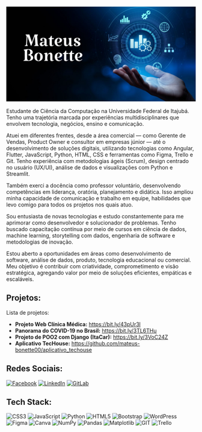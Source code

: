 <p align="center">
  <img src="capa_github.png" >
</p>

Estudante de Ciência da Computação na Universidade Federal de Itajubá. Tenho uma trajetória marcada por experiências multidisciplinares que envolvem tecnologia, negócios, ensino e comunicação.

Atuei em diferentes frentes, desde a área comercial — como Gerente de Vendas, Product Owner e consultor em empresas júnior — até o desenvolvimento de soluções digitais, utilizando tecnologias como Angular, Flutter, JavaScript, Python, HTML, CSS e ferramentas como Figma, Trello e Git. Tenho experiência com metodologias ágeis (Scrum), design centrado no usuário (UX/UI), análise de dados e visualizações com Python e Streamlit.

Também exerci a docência como professor voluntário, desenvolvendo competências em liderança, oratória, planejamento e didática. Isso ampliou minha capacidade de comunicação e trabalho em equipe, habilidades que levo comigo para todos os projetos nos quais atuo.

Sou entusiasta de novas tecnologias e estudo constantemente para me aprimorar como desenvolvedor e solucionador de problemas. Tenho buscado capacitação contínua por meio de cursos em ciência de dados, machine learning, storytelling com dados, engenharia de software e metodologias de inovação.

Estou aberto a oportunidades em áreas como desenvolvimento de software, análise de dados, produto, tecnologia educacional ou comercial. Meu objetivo é contribuir com criatividade, comprometimento e visão estratégica, agregando valor por meio de soluções eficientes, empáticas e escaláveis.

## Projetos:
Lista de projetos:
* **Projeto Web Clínica Médica:** https://bit.ly/43pUr3l 
* **Panorama do COVID-19 no Brasil:** https://bit.ly/3TL6THu
* **Projeto de POO2 com Django (ItaCar):** https://bit.ly/3VoC24Z
* **Aplicativo TecHouse:** https://github.com/mateus-bonette00/aplicativo_techouse

## Redes Sociais:
[![Facebook](https://img.shields.io/badge/Facebook-%231877F2.svg?logo=Facebook&logoColor=white)](https://facebook.com/https://www.facebook.com/mateus.bonette.7/) [![LinkedIn](https://img.shields.io/badge/LinkedIn-%230077B5.svg?logo=linkedin&logoColor=white)](https://linkedin.com/in/https://www.linkedin.com/in/mateus-bonette/) 
[![GitLab](https://img.shields.io/badge/GitLab-000000?style=flat&logo=gitlab)](https://gitlab.com/mateus-bonette00)


## Tech Stack:
![CSS3](https://img.shields.io/badge/css3-%231572B6.svg?style=for-the-badge&logo=css3&logoColor=white) ![JavaScript](https://img.shields.io/badge/javascript-%23323330.svg?style=for-the-badge&logo=javascript&logoColor=%23F7DF1E) ![Python](https://img.shields.io/badge/python-3670A0?style=for-the-badge&logo=python&logoColor=ffdd54) ![HTML5](https://img.shields.io/badge/html5-%23E34F26.svg?style=for-the-badge&logo=html5&logoColor=white) ![Bootstrap](https://img.shields.io/badge/bootstrap-%238511FA.svg?style=for-the-badge&logo=bootstrap&logoColor=white) ![WordPress](https://img.shields.io/badge/WordPress-%23117AC9.svg?style=for-the-badge&logo=WordPress&logoColor=white) ![Figma](https://img.shields.io/badge/figma-%23F24E1E.svg?style=for-the-badge&logo=figma&logoColor=white) ![Canva](https://img.shields.io/badge/Canva-%2300C4CC.svg?style=for-the-badge&logo=Canva&logoColor=white) ![NumPy](https://img.shields.io/badge/numpy-%23013243.svg?style=for-the-badge&logo=numpy&logoColor=white) ![Pandas](https://img.shields.io/badge/pandas-%23150458.svg?style=for-the-badge&logo=pandas&logoColor=white) ![Matplotlib](https://img.shields.io/badge/Matplotlib-%23ffffff.svg?style=for-the-badge&logo=Matplotlib&logoColor=black) ![GIT](https://img.shields.io/badge/Git-fc6d26?style=for-the-badge&logo=git&logoColor=white) ![Trello](https://img.shields.io/badge/Trello-%23026AA7.svg?style=for-the-badge&logo=Trello&logoColor=white)

